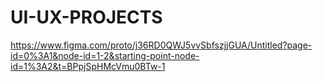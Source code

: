 # UI-UX-PROJECTS

https://www.figma.com/proto/j36RD0QWJ5vvSbfszjjGUA/Untitled?page-id=0%3A1&node-id=1-2&starting-point-node-id=1%3A2&t=BPpjSpHMcVmu0BTw-1
